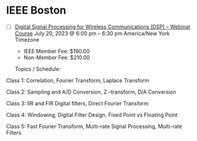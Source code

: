 # IEEE Boston

- [ ] [Digital Signal Processing for Wireless Communications (DSP) – Webinar Course](https://ieeeboston.org/event/digital-signal-processing-webinar)
  July 20, 2023 @ 6:00 pm – 6:30 pm America/New York Timezone
  * IEEE Member Fee:  $190.00
  * Non-Member Fee:  $210.00
     
  Topics / Schedule:

Class 1: Correlation, Fourier Transform, Laplace Transform

Class 2: Sampling and A/D Conversion, Z –transform, D/A Conversion

Class 3: IIR and FIR Digital filters, Direct Fourier Transform

Class 4: Windowing, Digital Filter Design, Fixed Point vs Floating Point

Class 5: Fast Fourier Transform, Multi-rate Signal Processing, Multi-rate Filters

